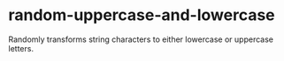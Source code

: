 # random-uppercase-and-lowercase
Randomly transforms string characters to either lowercase or uppercase letters.
